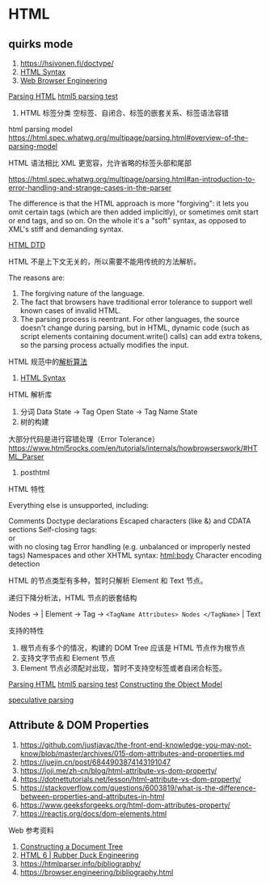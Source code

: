 # HTML

## quirks mode

1. https://hsivonen.fi/doctype/
1. [HTML Syntax](https://htmlparser.info/syntax/)
1. [Web Browser Engineering](https://browser.engineering/index.html)

[Parsing HTML](https://html.spec.whatwg.org/multipage/parsing.html#parse-state)
[html5 parsing test](https://github.com/html5lib/html5lib-tests)

1. HTML 标签分类 空标签、自闭合、标签的嵌套关系、标签语法容错

html parsing model https://html.spec.whatwg.org/multipage/parsing.html#overview-of-the-parsing-model

HTML 语法相比 XML 更宽容，允许省略的标签头部和尾部

https://html.spec.whatwg.org/multipage/parsing.html#an-introduction-to-error-handling-and-strange-cases-in-the-parser

The difference is that the HTML approach is more "forgiving": it lets you omit certain tags (which are then added implicitly), or sometimes omit start or end tags, and so on. On the whole it's a "soft" syntax, as opposed to XML's stiff and demanding syntax.

[HTML DTD](https://www.w3.org/TR/html4/strict.dtd)

HTML 不是上下文无关的，所以需要不能用传统的方法解析。

The reasons are:

1. The forgiving nature of the language.
1. The fact that browsers have traditional error tolerance to support well known cases of invalid HTML.
1. The parsing process is reentrant. For other languages, the source doesn't change during parsing, but in HTML, dynamic code (such as script elements containing document.write() calls) can add extra tokens, so the parsing process actually modifies the input.

HTML 规范中的[解析算法](https://html.spec.whatwg.org/multipage/parsing.html)

1. [HTML Syntax](https://html.spec.whatwg.org/#syntax)

HTML 解析库

1. 分词 Data State -> Tag Open State -> Tag Name State
1. 树的构建

大部分代码是进行容错处理（Error Tolerance）https://www.html5rocks.com/en/tutorials/internals/howbrowserswork/#HTML_Parser

1.  posthtml

HTML 特性

Everything else is unsupported, including:

Comments
Doctype declarations
Escaped characters (like &amp;) and CDATA sections
Self-closing tags: <br/> or <br> with no closing tag
Error handling (e.g. unbalanced or improperly nested tags)
Namespaces and other XHTML syntax: <html:body>
Character encoding detection

HTML 的节点类型有多种，暂时只解析 Element 和 Text 节点。

递归下降分析法，HTML 节点的嵌套结构

Nodes ->
| Element -> Tag -> `<TagName Attributes> Nodes </TagName>`
| Text

支持的特性

1. 根节点有多个的情况，构建的 DOM Tree 应该是 HTML 节点作为根节点
1. 支持文字节点和 Element 节点
1. Element 节点必须配对出现，暂时不支持空标签或者自闭合标签。

[Parsing HTML](https://html.spec.whatwg.org/multipage/parsing.html#parse-state)
[html5 parsing test](https://github.com/html5lib/html5lib-tests)
[Constructing the Object Model](https://developers.google.com/web/fundamentals/performance/critical-rendering-path/constructing-the-object-model?hl=en#document-object-model-dom)

[speculative parsing](https://developer.mozilla.org/en-US/docs/Glossary/speculative_parsing)

## Attribute & DOM Properties

1.  https://github.com/justjavac/the-front-end-knowledge-you-may-not-know/blob/master/archives/015-dom-attributes-and-properties.md
1.  https://juejin.cn/post/6844903874143191047
1.  https://joji.me/zh-cn/blog/html-attribute-vs-dom-property/
1.  https://dotnettutorials.net/lesson/html-attribute-vs-dom-property/
1.  https://stackoverflow.com/questions/6003819/what-is-the-difference-between-properties-and-attributes-in-html
1.  https://www.geeksforgeeks.org/html-dom-attributes-property/
1.  https://reactjs.org/docs/dom-elements.html

Web 参考资料

1. [Constructing a Document Tree](https://browser.engineering/html.html)
1. [HTML 6 | Rubber Duck Engineering](https://www.youtube.com/watch?v=sWZ9HooKwjI)
1. https://htmlparser.info/bibliography/
1. https://browser.engineering/bibliography.html

